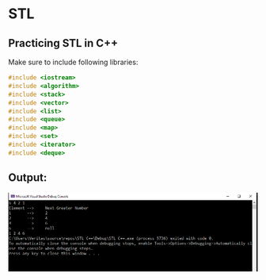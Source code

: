 # STL
## Practicing STL in C++
Make sure to include following libraries:
```c++
#include <iostream>
#include <algorithm>
#include <stack>
#include <vector>
#include <list>
#include <queue>
#include <map>
#include <set>
#include <iterator>
#include <deque>
```
## Output:
![Output](Capture.PNG)
